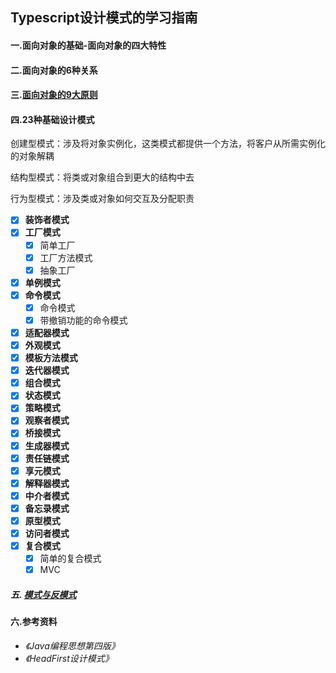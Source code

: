 ## Typescript设计模式的学习指南
#### 一.面向对象的基础-面向对象的四大特性
#### 二.面向对象的6种关系
#### 三.[面向对象的9大原则](https://github.com/jan-wong/JavascriptPattern/blob/master/docs/principle.md)
#### 四.23种基础设计模式
创建型模式：涉及将对象实例化，这类模式都提供一个方法，将客户从所需实例化的对象解耦

结构型模式：将类或对象组合到更大的结构中去

行为型模式：涉及类或对象如何交互及分配职责
- [x] **装饰者模式**
- [x] **工厂模式**
  - [x] 简单工厂
  - [x] 工厂方法模式
  - [x] 抽象工厂
- [x] **单例模式**
- [x] **命令模式**
  - [x] 命令模式
  - [x] 带撤销功能的命令模式
- [x] **适配器模式**
- [x] **外观模式**
- [x] **模板方法模式**
- [x] **迭代器模式**
- [x] **组合模式**
- [x] **状态模式**
- [x] **策略模式**
- [x] **观察者模式**
- [x] **桥接模式**
- [x] **生成器模式**
- [x] **责任链模式**
- [x] **享元模式**
- [x] **解释器模式**
- [x] **中介者模式**
- [x] **备忘录模式**
- [x] **原型模式**
- [x] **访问者模式**
- [x] **复合模式**
  - [x] 简单的复合模式
  - [x] MVC
##### 五. [模式与反模式](https://github.com/jan-wong/JavascriptPattern/blob/master/docs/define.md)
#### 六.参考资料
- *《Java编程思想第四版》*
- *《HeadFirst设计模式》*
